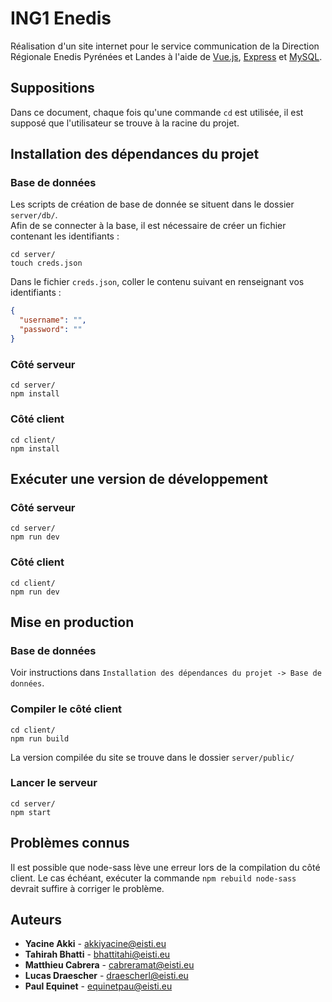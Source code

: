 # ING1 Enedis

Réalisation d'un site internet pour le service communication de la Direction Régionale Enedis Pyrénées et Landes à l'aide de [Vue.js](https://vuejs.org/), [Express](https://expressjs.com/) et [MySQL](https://www.mysql.com).

## Suppositions
Dans ce document, chaque fois qu'une commande `cd` est utilisée, il est supposé que l'utilisateur se trouve à la racine du projet.

## Installation des dépendances du projet
### Base de données
Les scripts de création de base de donnée se situent dans le dossier `server/db/`. <br>
Afin de se connecter à la base, il est nécessaire de créer un fichier contenant les identifiants :
```
cd server/
touch creds.json
```
Dans le fichier `creds.json`, coller le contenu suivant en renseignant vos identifiants :
```json
{
  "username": "",
  "password": ""
}
```
### Côté serveur
```
cd server/
npm install
```
### Côté client
```
cd client/
npm install
```

## Exécuter une version de développement
### Côté serveur
```
cd server/
npm run dev
```
### Côté client
```
cd client/
npm run dev
```

## Mise en production
### Base de données
Voir instructions dans `Installation des dépendances du projet -> Base de données`.
### Compiler le côté client
```
cd client/
npm run build
```
La version compilée du site se trouve dans le dossier `server/public/`
### Lancer le serveur
```
cd server/
npm start
```

## Problèmes connus
Il est possible que node-sass lève une erreur lors de la compilation du côté client. Le cas échéant, exécuter la commande `npm rebuild node-sass` devrait suffire à corriger le problème.

## Auteurs
* **Yacine Akki** - akkiyacine@eisti.eu
* **Tahirah Bhatti** - bhattitahi@eisti.eu
* **Matthieu Cabrera** - cabreramat@eisti.eu
* **Lucas Draescher** - draescherl@eisti.eu
* **Paul Equinet** - equinetpau@eisti.eu